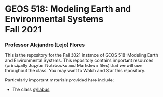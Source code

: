 # GEOS 518: Modeling Earth and Environmental Systems<br>Fall 2021

### Professor Alejandro (Lejo) Flores

This is the repository for the Fall 2021 instance of GEOS 518: Modeling Earth and Environmental Systems. This repository contains important resources (principally Jupyter Notebooks and Markdown files) that we will use throughout the class. You may want to Watch and Star this repository. 

Particularly important materials provided here include:
* The class [syllabus](./SYLLABUS.md)


